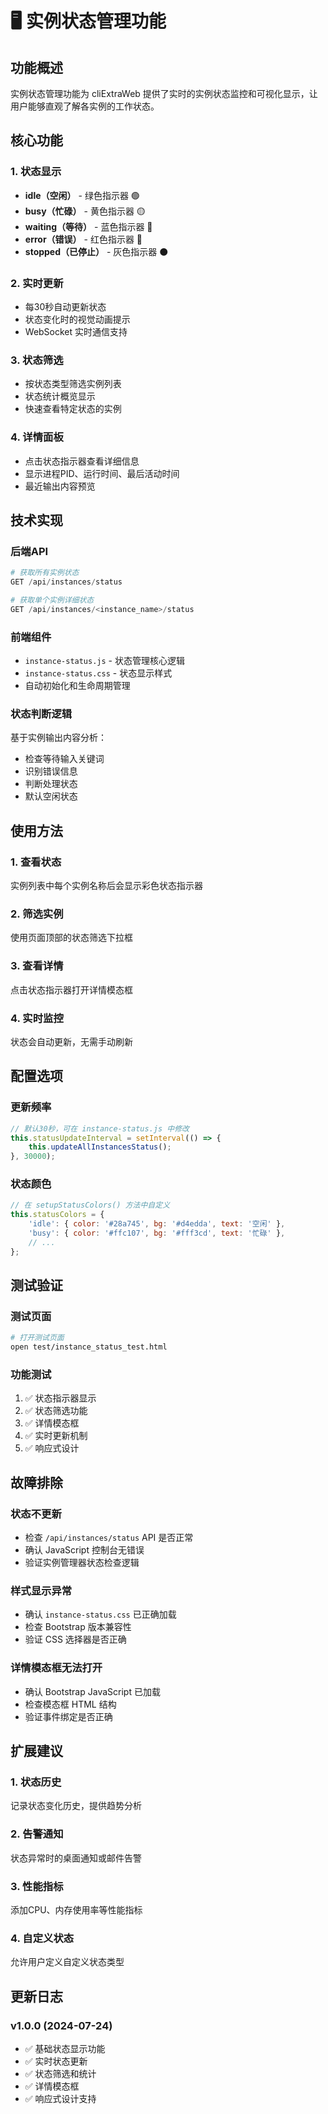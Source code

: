 # 🖥️ 实例状态管理功能

## 功能概述

实例状态管理功能为 cliExtraWeb 提供了实时的实例状态监控和可视化显示，让用户能够直观了解各实例的工作状态。

## 核心功能

### 1. 状态显示
- **idle（空闲）** - 绿色指示器 🟢
- **busy（忙碌）** - 黄色指示器 🟡  
- **waiting（等待）** - 蓝色指示器 🔵
- **error（错误）** - 红色指示器 🔴
- **stopped（已停止）** - 灰色指示器 ⚫

### 2. 实时更新
- 每30秒自动更新状态
- 状态变化时的视觉动画提示
- WebSocket 实时通信支持

### 3. 状态筛选
- 按状态类型筛选实例列表
- 状态统计概览显示
- 快速查看特定状态的实例

### 4. 详情面板
- 点击状态指示器查看详细信息
- 显示进程PID、运行时间、最后活动时间
- 最近输出内容预览

## 技术实现

### 后端API
```python
# 获取所有实例状态
GET /api/instances/status

# 获取单个实例详细状态  
GET /api/instances/<instance_name>/status
```

### 前端组件
- `instance-status.js` - 状态管理核心逻辑
- `instance-status.css` - 状态显示样式
- 自动初始化和生命周期管理

### 状态判断逻辑
基于实例输出内容分析：
- 检查等待输入关键词
- 识别错误信息
- 判断处理状态
- 默认空闲状态

## 使用方法

### 1. 查看状态
实例列表中每个实例名称后会显示彩色状态指示器

### 2. 筛选实例
使用页面顶部的状态筛选下拉框

### 3. 查看详情
点击状态指示器打开详情模态框

### 4. 实时监控
状态会自动更新，无需手动刷新

## 配置选项

### 更新频率
```javascript
// 默认30秒，可在 instance-status.js 中修改
this.statusUpdateInterval = setInterval(() => {
    this.updateAllInstancesStatus();
}, 30000);
```

### 状态颜色
```javascript
// 在 setupStatusColors() 方法中自定义
this.statusColors = {
    'idle': { color: '#28a745', bg: '#d4edda', text: '空闲' },
    'busy': { color: '#ffc107', bg: '#fff3cd', text: '忙碌' },
    // ...
};
```

## 测试验证

### 测试页面
```bash
# 打开测试页面
open test/instance_status_test.html
```

### 功能测试
1. ✅ 状态指示器显示
2. ✅ 状态筛选功能
3. ✅ 详情模态框
4. ✅ 实时更新机制
5. ✅ 响应式设计

## 故障排除

### 状态不更新
- 检查 `/api/instances/status` API 是否正常
- 确认 JavaScript 控制台无错误
- 验证实例管理器状态检查逻辑

### 样式显示异常
- 确认 `instance-status.css` 已正确加载
- 检查 Bootstrap 版本兼容性
- 验证 CSS 选择器是否正确

### 详情模态框无法打开
- 确认 Bootstrap JavaScript 已加载
- 检查模态框 HTML 结构
- 验证事件绑定是否正确

## 扩展建议

### 1. 状态历史
记录状态变化历史，提供趋势分析

### 2. 告警通知
状态异常时的桌面通知或邮件告警

### 3. 性能指标
添加CPU、内存使用率等性能指标

### 4. 自定义状态
允许用户定义自定义状态类型

## 更新日志

### v1.0.0 (2024-07-24)
- ✅ 基础状态显示功能
- ✅ 实时状态更新
- ✅ 状态筛选和统计
- ✅ 详情模态框
- ✅ 响应式设计支持
